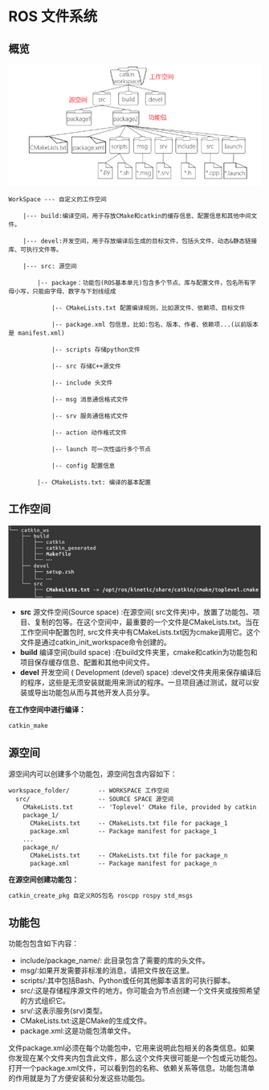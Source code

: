 # ROS 文件系统

## 概览

![](images/2-1文件系统.jpg)

```
WorkSpace --- 自定义的工作空间

    |--- build:编译空间，用于存放CMake和catkin的缓存信息、配置信息和其他中间文件。

    |--- devel:开发空间，用于存放编译后生成的目标文件，包括头文件、动态&静态链接库、可执行文件等。

    |--- src: 源空间

        |-- package：功能包(ROS基本单元)包含多个节点、库与配置文件，包名所有字母小写，只能由字母、数字与下划线组成

            |-- CMakeLists.txt 配置编译规则，比如源文件、依赖项、目标文件

            |-- package.xml 包信息，比如:包名、版本、作者、依赖项...(以前版本是 manifest.xml)

            |-- scripts 存储python文件

            |-- src 存储C++源文件

            |-- include 头文件

            |-- msg 消息通信格式文件

            |-- srv 服务通信格式文件

            |-- action 动作格式文件

            |-- launch 可一次性运行多个节点 

            |-- config 配置信息

        |-- CMakeLists.txt: 编译的基本配置
```



## 工作空间

![](images/2-1-1工作空间.jpg)

- **src** 源文件空间(Source space) :在源空间( src文件夹)中，放置了功能包、项目、复制的包等。在这个空间中，最重要的一个文件是CMakeLists.txt。当在工作空间中配置包时, src文件夹中有CMakeLists.txt因为cmake调用它。这个文件是通过catkin_init_workspace命令创建的。
- **build** 编译空间(build space) :在build文件夹里，cmake和catkin为功能包和项目保存缓存信息、配置和其他中间文件。
- **devel** 开发空间 ( Development (devel) space) :devel文件夹用来保存编译后的程序，这些是无须安装就能用来测试的程序。一旦项目通过测试，就可以安装或导出功能包从而与其他开发人员分享。

**在工作空间中进行编译：**

```bash
catkin_make
```



## 源空间

源空间内可以创建多个功能包，源空间包含内容如下：

```
workspace_folder/        -- WORKSPACE 工作空间
  src/                   -- SOURCE SPACE 源空间
    CMakeLists.txt       -- 'Toplevel' CMake file, provided by catkin
    package_1/
      CMakeLists.txt     -- CMakeLists.txt file for package_1
      package.xml        -- Package manifest for package_1
    ...
    package_n/
      CMakeLists.txt     -- CMakeLists.txt file for package_n
      package.xml        -- Package manifest for package_n
```

**在源空间创建功能包：**

```cpp
catkin_create_pkg 自定义ROS包名 roscpp rospy std_msgs
```



## 功能包

功能包包含如下内容：

- include/package_name/: 此目录包含了需要的库的头文件。
- msg/∶如果开发需要非标准的消息，请把文件放在这里。
- scripts/:其中包括Bash、Python或任何其他脚本语言的可执行脚本。
- src/:这是存储程序源文件的地方。你可能会为节点创建一个文件夹或按照希望的方式组织它。
- srv/:这表示服务(srv)类型。
- CMakeLists.txt:这是CMake的生成文件。
- package.xml:这是功能包清单文件。

文件package.xml必须在每个功能包中，它用来说明此包相关的各类信息。如果你发现在某个文件夹内包含此文件，那么这个文件夹很可能是一个包或元功能包。打开一个package.xml文件，可以看到包的名称、依赖关系等信息。功能包清单的作用就是为了方便安装和分发这些功能包。

